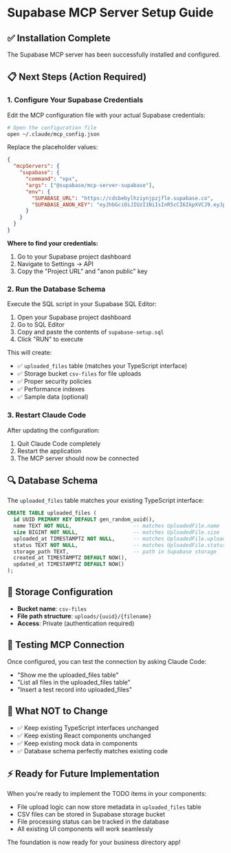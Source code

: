 # Supabase MCP Server Setup Guide

## ✅ Installation Complete

The Supabase MCP server has been successfully installed and configured.

## 📋 Next Steps (Action Required)

### 1. Configure Your Supabase Credentials

Edit the MCP configuration file with your actual Supabase credentials:

```bash
# Open the configuration file
open ~/.claude/mcp_config.json
```

Replace the placeholder values:
```json
{
  "mcpServers": {
    "supabase": {
      "command": "npx",
      "args": ["@supabase/mcp-server-supabase"],
      "env": {
        "SUPABASE_URL": "https://cdsbebylhziynjpzjfle.supabase.co",
        "SUPABASE_ANON_KEY": "eyJhbGciOiJIUzI1NiIsInR5cCI6IkpXVCJ9.eyJpc3MiOiJzdXBhYmFzZSIsInJlZiI6ImNkc2JlYnlsaHppeW5qcHpqZmxlIiwicm9sZSI6ImFub24iLCJpYXQiOjE3NTcwNTA5MTIsImV4cCI6MjA3MjYyNjkxMn0.5TwDljIUFwXAKOag7YPattLmufqb1wvdAok77ul-gk4EY"
      }
    }
  }
}
```

**Where to find your credentials:**
1. Go to your Supabase project dashboard
2. Navigate to Settings → API
3. Copy the "Project URL" and "anon public" key

### 2. Run the Database Schema

Execute the SQL script in your Supabase SQL Editor:

1. Open your Supabase project dashboard
2. Go to SQL Editor
3. Copy and paste the contents of `supabase-setup.sql`
4. Click "RUN" to execute

This will create:
- ✅ `uploaded_files` table (matches your TypeScript interface)
- ✅ Storage bucket `csv-files` for file uploads
- ✅ Proper security policies
- ✅ Performance indexes
- ✅ Sample data (optional)

### 3. Restart Claude Code

After updating the configuration:
1. Quit Claude Code completely
2. Restart the application
3. The MCP server should now be connected

## 🔍 Database Schema

The `uploaded_files` table matches your existing TypeScript interface:

```sql
CREATE TABLE uploaded_files (
  id UUID PRIMARY KEY DEFAULT gen_random_uuid(),
  name TEXT NOT NULL,                    -- matches UploadedFile.name
  size BIGINT NOT NULL,                  -- matches UploadedFile.size  
  uploaded_at TIMESTAMPTZ NOT NULL,      -- matches UploadedFile.uploadedAt
  status TEXT NOT NULL,                  -- matches UploadedFile.status
  storage_path TEXT,                     -- path in Supabase storage
  created_at TIMESTAMPTZ DEFAULT NOW(),
  updated_at TIMESTAMPTZ DEFAULT NOW()
);
```

## 📁 Storage Configuration

- **Bucket name**: `csv-files`
- **File path structure**: `uploads/{uuid}/{filename}`
- **Access**: Private (authentication required)

## 🧪 Testing MCP Connection

Once configured, you can test the connection by asking Claude Code:
- "Show me the uploaded_files table"
- "List all files in the uploaded_files table" 
- "Insert a test record into uploaded_files"

## 🚫 What NOT to Change

- ✅ Keep existing TypeScript interfaces unchanged
- ✅ Keep existing React components unchanged  
- ✅ Keep existing mock data in components
- ✅ Database schema perfectly matches existing code

## ⚡ Ready for Future Implementation

When you're ready to implement the TODO items in your components:
- File upload logic can now store metadata in `uploaded_files` table
- CSV files can be stored in Supabase storage bucket
- File processing status can be tracked in the database
- All existing UI components will work seamlessly

The foundation is now ready for your business directory app!